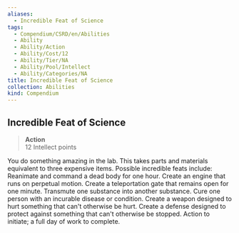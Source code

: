```yaml
---
aliases:
  - Incredible Feat of Science
tags:
  - Compendium/CSRD/en/Abilities
  - Ability
  - Ability/Action
  - Ability/Cost/12
  - Ability/Tier/NA
  - Ability/Pool/Intellect
  - Ability/Categories/NA
title: Incredible Feat of Science
collection: Abilities
kind: Compendium
---
```

## Incredible Feat of Science  
>**Action**  
>12 Intellect points
  
You do something amazing in the lab. This takes parts and materials equivalent to three expensive items. Possible incredible feats include: Reanimate and command a dead body for one hour. Create an engine that runs on perpetual motion. Create a teleportation gate that remains open for one minute. Transmute one substance into another substance. Cure one person with an incurable disease or condition. Create a weapon designed to hurt something that can't otherwise be hurt. Create a defense designed to protect against something that can't otherwise be stopped. Action to initiate; a full day of work to complete.